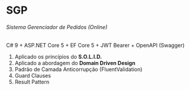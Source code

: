 # SGP
###### Sistema Gerenciador de Pedidos (Online)
C# 9 + ASP.NET Core 5 + EF Core 5 + JWT Bearer + OpenAPI (Swagger)
1. Aplicado os princípios do **S.O.L.I.D.**
2. Aplicado a abordagem do **Domain Driven Design**
3. Padrão de Camada Anticorrupção (FluentValidation)
4. Guard Clauses
5. Result Pattern
